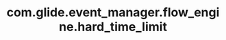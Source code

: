 ---
weight: 1554
layout: page
title: com.glide.event_manager.flow_engine.hard_time_limit
description: ""
value: "300000"
---